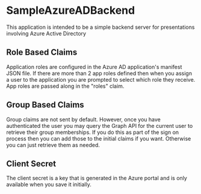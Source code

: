 # SampleAzureADBackend

This application is intended to be a simple backend server for presentations involving Azure Active Directory

## Role Based Claims ##
Application roles are configured in the Azure AD application's manifest JSON file.  If there are more than 2 app roles defined then when you assign a user to the application you are prompted to select which role they receive.  App roles are passed along in the "roles" claim.

## Group Based Claims ##
Group claims are not sent by default.  However, once you have authenticated the user you may query the Graph API for the current user to retrieve their group memberships.  If you do this as part of the sign on process then you can add those to the initial claims if you want.  Otherwise you can just retrieve them as needed.  

## Client Secret ##
The client secret is a key that is generated in the Azure portal and is only available when you save it initially.
